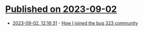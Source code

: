 # [Published on 2023-09-02](index.md)

* [2023-09-02, 12:16:31](https://lobste.rs/s/e338p3/how_i_joined_bug_323_community) - [How I joined the bug 323 community](https://studios.ptilouk.net/superfluous-returnz/blog/2023-08-11_bug323.html)
